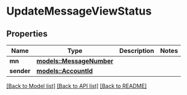 # UpdateMessageViewStatus

## Properties

Name | Type | Description | Notes
------------ | ------------- | ------------- | -------------
**mn** | [**models::MessageNumber**](MessageNumber.md) |  | 
**sender** | [**models::AccountId**](AccountId.md) |  | 

[[Back to Model list]](../README.md#documentation-for-models) [[Back to API list]](../README.md#documentation-for-api-endpoints) [[Back to README]](../README.md)


